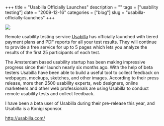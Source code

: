 +++
title = "Usabilla Officially Launches"
description = ""
tags = ["usability testing"]
date = "2009-12-16"
categories = ["blog"]
slug = "usabilla-officially-launches"
+++



  <div class="notebook-screenshot"><a href="http://usabilla.com/"><img src="/media/bluga/wt4a9ffafacb35a_0.jpg"/></a></div><p>Remote usability testing service <a href="http://usabilla.com/">Usabilla</a> has officially launched with tiered payment plans and PDF reports for all your test results. They will continue to provide a free service for up to 5 pages which lets you analyze the results of the first 25 participants of each test.</p>

<p>The Amsterdam based usability startup has been making impressive progress since their launch nearly six months ago.  With the help of beta testers Usabilla have been able to build a useful tool to collect feedback on webpages, mockups, sketches, and other images. According to their press release, more then 2500 usability experts, web designers, online marketeers and other web professionals are using Usabilla to conduct remote usability tests and collect feedback.</p>

<p>I have been a beta user of Usabilla during their pre-release this year, and Usabilla is a Konigi sponsor.</p>

    
  <a href="http://usabilla.com/">http://usabilla.com/</a>
